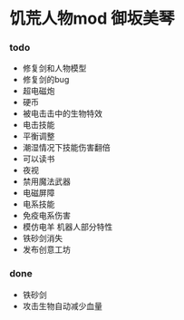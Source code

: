 # 饥荒人物mod 御坂美琴

### todo
- 修复剑和人物模型
- 修复剑的bug
- 超电磁炮
- 硬币
- 被电击击中的生物特效
- 电击技能
- 平衡调整
- 潮湿情况下技能伤害翻倍
- 可以读书
- 夜视
- 禁用魔法武器
- 电磁屏障
- 电系技能
- 免疫电系伤害
- 模仿电羊 机器人部分特性
- 铁砂剑消失
- 发布创意工坊

### done
- 铁砂剑
- 攻击生物自动减少血量